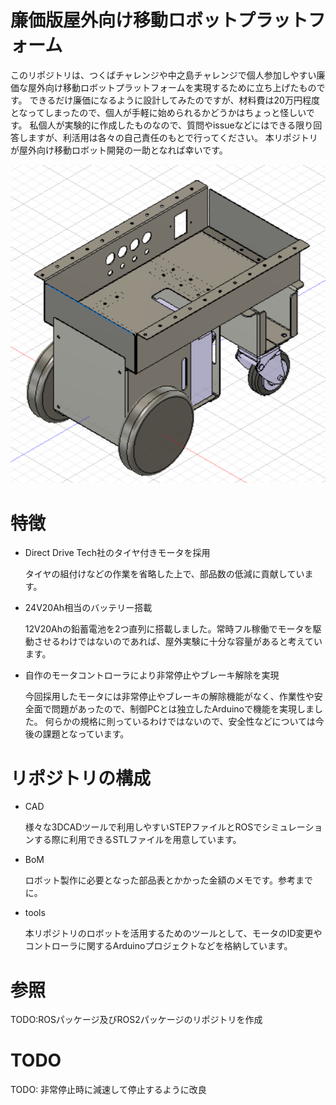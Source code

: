 # 廉価版屋外向け移動ロボットプラットフォーム

このリポジトリは、つくばチャレンジや中之島チャレンジで個人参加しやすい廉価な屋外向け移動ロボットプラットフォームを実現するために立ち上げたものです。
できるだけ廉価になるように設計してみたのですが、材料費は20万円程度となってしまったので、個人が手軽に始められるかどうかはちょっと怪しいです。
私個人が実験的に作成したものなので、質問やissueなどにはできる限り回答しますが、利活用は各々の自己責任のもとで行ってください。
本リポジトリが屋外向け移動ロボット開発の一助となれば幸いです。

![ロボット外観](figs/reasonable_robot.png)

# 特徴

- Direct Drive Tech社のタイヤ付きモータを採用

  タイヤの組付けなどの作業を省略した上で、部品数の低減に貢献しています。

- 24V20Ah相当のバッテリー搭載

  12V20Ahの鉛蓄電池を2つ直列に搭載しました。常時フル稼働でモータを駆動させるわけではないのであれば、屋外実験に十分な容量があると考えています。

- 自作のモータコントローラにより非常停止やブレーキ解除を実現

  今回採用したモータには非常停止やブレーキの解除機能がなく、作業性や安全面で問題があったので、制御PCとは独立したArduinoで機能を実現しました。
  何らかの規格に則っているわけではないので、安全性などについては今後の課題となっています。

# リポジトリの構成

- CAD

  様々な3DCADツールで利用しやすいSTEPファイルとROSでシミュレーションする際に利用できるSTLファイルを用意しています。
  
- BoM

  ロボット製作に必要となった部品表とかかった金額のメモです。参考までに。
  
- tools
  
  本リポジトリのロボットを活用するためのツールとして、モータのID変更やコントローラに関するArduinoプロジェクトなどを格納しています。
  
# 参照

TODO:ROSパッケージ及びROS2パッケージのリポジトリを作成

# TODO

TODO: 非常停止時に減速して停止するように改良
